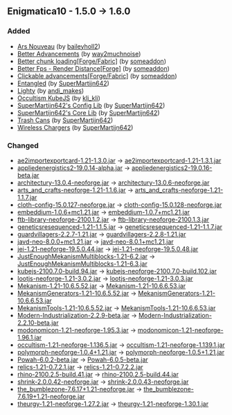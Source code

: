 ## Enigmatica10 - 1.5.0 -> 1.6.0

### Added

  * [Ars Nouveau](https://www.curseforge.com/minecraft/mc-mods/ars-nouveau) (by [baileyholl2](https://www.curseforge.com/members/baileyholl2/projects))
  * [Better Advancements](https://www.curseforge.com/minecraft/mc-mods/better-advancements) (by [way2muchnoise](https://www.curseforge.com/members/way2muchnoise/projects))
  * [Better chunk loading[Forge/Fabric]](https://www.curseforge.com/minecraft/mc-mods/better-chunk-loading-forge-fabric) (by [someaddon](https://www.curseforge.com/members/someaddon/projects))
  * [Better Fps - Render Distance[Forge]](https://www.curseforge.com/minecraft/mc-mods/better-fps-render-distance) (by [someaddon](https://www.curseforge.com/members/someaddon/projects))
  * [Clickable advancements[Forge/Fabric]](https://www.curseforge.com/minecraft/mc-mods/clickable-advancements) (by [someaddon](https://www.curseforge.com/members/someaddon/projects))
  * [Entangled](https://www.curseforge.com/minecraft/mc-mods/entangled) (by [SuperMartijn642](https://www.curseforge.com/members/SuperMartijn642/projects))
  * [Lighty](https://www.curseforge.com/minecraft/mc-mods/lighty) (by [andi_makes](https://www.curseforge.com/members/andi_makes/projects))
  * [Occultism KubeJS](https://www.curseforge.com/minecraft/mc-mods/occultism-kubejs) (by [kli_kli](https://www.curseforge.com/members/kli_kli/projects))
  * [SuperMartijn642's Config Lib](https://www.curseforge.com/minecraft/mc-mods/supermartijn642s-config-lib) (by [SuperMartijn642](https://www.curseforge.com/members/SuperMartijn642/projects))
  * [SuperMartijn642's Core Lib](https://www.curseforge.com/minecraft/mc-mods/supermartijn642s-core-lib) (by [SuperMartijn642](https://www.curseforge.com/members/SuperMartijn642/projects))
  * [Trash Cans](https://www.curseforge.com/minecraft/mc-mods/trash-cans) (by [SuperMartijn642](https://www.curseforge.com/members/SuperMartijn642/projects))
  * [Wireless Chargers](https://www.curseforge.com/minecraft/mc-mods/wireless-chargers) (by [SuperMartijn642](https://www.curseforge.com/members/SuperMartijn642/projects))

### Changed

  * [ae2importexportcard-1.21-1.3.0.jar](https://www.curseforge.com/minecraft/mc-mods/ae2-import-export-card/files/5520870) -> [ae2importexportcard-1.21-1.3.1.jar](https://www.curseforge.com/minecraft/mc-mods/ae2-import-export-card/files/5551385)
  * [appliedenergistics2-19.0.14-alpha.jar](https://www.curseforge.com/minecraft/mc-mods/applied-energistics-2/files/5547998) -> [appliedenergistics2-19.0.16-beta.jar](https://www.curseforge.com/minecraft/mc-mods/applied-energistics-2/files/5552833)
  * [architectury-13.0.4-neoforge.jar](https://www.curseforge.com/minecraft/mc-mods/architectury-api/files/5521987) -> [architectury-13.0.6-neoforge.jar](https://www.curseforge.com/minecraft/mc-mods/architectury-api/files/5553800)
  * [arts_and_crafts-neoforge-1.21-1.1.6.jar](https://www.curseforge.com/minecraft/mc-mods/artsandcrafts/files/5533779) -> [arts_and_crafts-neoforge-1.21-1.1.7.jar](https://www.curseforge.com/minecraft/mc-mods/artsandcrafts/files/5549879)
  * [cloth-config-15.0.127-neoforge.jar](https://www.curseforge.com/minecraft/mc-mods/cloth-config/files/5424576) -> [cloth-config-15.0.128-neoforge.jar](https://www.curseforge.com/minecraft/mc-mods/cloth-config/files/5553805)
  * [embeddium-1.0.6+mc1.21.jar](https://www.curseforge.com/minecraft/mc-mods/embeddium/files/5547466) -> [embeddium-1.0.7+mc1.21.jar](https://www.curseforge.com/minecraft/mc-mods/embeddium/files/5556146)
  * [ftb-library-neoforge-2100.1.2.jar](https://www.curseforge.com/minecraft/mc-mods/ftb-library-forge/files/5482367) -> [ftb-library-neoforge-2100.1.3.jar](https://www.curseforge.com/minecraft/mc-mods/ftb-library-forge/files/5557408)
  * [geneticsresequenced-1.21-1.1.5.jar](https://www.curseforge.com/minecraft/mc-mods/genetics-resequenced/files/5547548) -> [geneticsresequenced-1.21-1.1.7.jar](https://www.curseforge.com/minecraft/mc-mods/genetics-resequenced/files/5549691)
  * [guardvillagers-2.2.7-1.21.jar](https://www.curseforge.com/minecraft/mc-mods/guard-villagers/files/5524290) -> [guardvillagers-2.2.8-1.21.jar](https://www.curseforge.com/minecraft/mc-mods/guard-villagers/files/5552800)
  * [javd-neo-8.0.0+mc1.21.jar](https://www.curseforge.com/minecraft/mc-mods/javd/files/5424935) -> [javd-neo-8.0.1+mc1.21.jar](https://www.curseforge.com/minecraft/mc-mods/javd/files/5557431)
  * [jei-1.21-neoforge-19.5.0.44.jar](https://www.curseforge.com/minecraft/mc-mods/jei/files/5547882) -> [jei-1.21-neoforge-19.5.0.48.jar](https://www.curseforge.com/minecraft/mc-mods/jei/files/5556170)
  * [JustEnoughMekanismMultiblocks-1.21-6.2.jar](https://www.curseforge.com/minecraft/mc-mods/just-enough-mekanism-multiblocks/files/5539244) -> [JustEnoughMekanismMultiblocks-1.21-6.3.jar](https://www.curseforge.com/minecraft/mc-mods/just-enough-mekanism-multiblocks/files/5553567)
  * [kubejs-2100.7.0-build.94.jar](https://www.curseforge.com/minecraft/mc-mods/kubejs/files/5545959) -> [kubejs-neoforge-2100.7.0-build.102.jar](https://www.curseforge.com/minecraft/mc-mods/kubejs/files/5557407)
  * [lootjs-neoforge-1.21-3.0.2.jar](https://www.curseforge.com/minecraft/mc-mods/lootjs/files/5537235) -> [lootjs-neoforge-1.21-3.0.3.jar](https://www.curseforge.com/minecraft/mc-mods/lootjs/files/5554840)
  * [Mekanism-1.21-10.6.5.52.jar](https://www.curseforge.com/minecraft/mc-mods/mekanism/files/5523554) -> [Mekanism-1.21-10.6.6.53.jar](https://www.curseforge.com/minecraft/mc-mods/mekanism/files/5552293)
  * [MekanismGenerators-1.21-10.6.5.52.jar](https://www.curseforge.com/minecraft/mc-mods/mekanism-generators/files/5523557) -> [MekanismGenerators-1.21-10.6.6.53.jar](https://www.curseforge.com/minecraft/mc-mods/mekanism-generators/files/5552296)
  * [MekanismTools-1.21-10.6.5.52.jar](https://www.curseforge.com/minecraft/mc-mods/mekanism-tools/files/5523558) -> [MekanismTools-1.21-10.6.6.53.jar](https://www.curseforge.com/minecraft/mc-mods/mekanism-tools/files/5552297)
  * [Modern-Industrialization-2.2.9-beta.jar](https://www.curseforge.com/minecraft/mc-mods/modern-industrialization/files/5529060) -> [Modern-Industrialization-2.2.10-beta.jar](https://www.curseforge.com/minecraft/mc-mods/modern-industrialization/files/5549658)
  * [modonomicon-1.21-neoforge-1.95.3.jar](https://www.curseforge.com/minecraft/mc-mods/modonomicon/files/5519525) -> [modonomicon-1.21-neoforge-1.96.1.jar](https://www.curseforge.com/minecraft/mc-mods/modonomicon/files/5557994)
  * [occultism-1.21-neoforge-1.136.5.jar](https://www.curseforge.com/minecraft/mc-mods/occultism/files/5545389) -> [occultism-1.21-neoforge-1.139.1.jar](https://www.curseforge.com/minecraft/mc-mods/occultism/files/5557908)
  * [polymorph-neoforge-1.0.4+1.21.jar](https://www.curseforge.com/minecraft/mc-mods/polymorph/files/5539233) -> [polymorph-neoforge-1.0.5+1.21.jar](https://www.curseforge.com/minecraft/mc-mods/polymorph/files/5550094)
  * [Powah-6.0.2-beta.jar](https://www.curseforge.com/minecraft/mc-mods/powah-rearchitected/files/5462914) -> [Powah-6.0.5-beta.jar](https://www.curseforge.com/minecraft/mc-mods/powah-rearchitected/files/5552608)
  * [relics-1.21-0.7.2.1.jar](https://www.curseforge.com/minecraft/mc-mods/relics-mod/files/5544686) -> [relics-1.21-0.7.2.2.jar](https://www.curseforge.com/minecraft/mc-mods/relics-mod/files/5554968)
  * [rhino-2100.2.5-build.41.jar](https://www.curseforge.com/minecraft/mc-mods/rhino/files/5499585) -> [rhino-2100.2.5-build.44.jar](https://www.curseforge.com/minecraft/mc-mods/rhino/files/5554415)
  * [shrink-2.0.0.42-neoforge.jar](https://www.curseforge.com/minecraft/mc-mods/shrink_/files/5502545) -> [shrink-2.0.0.43-neoforge.jar](https://www.curseforge.com/minecraft/mc-mods/shrink_/files/5550606)
  * [the_bumblezone-7.6.17+1.21-neoforge.jar](https://www.curseforge.com/minecraft/mc-mods/the-bumblezone-forge/files/5546375) -> [the_bumblezone-7.6.19+1.21-neoforge.jar](https://www.curseforge.com/minecraft/mc-mods/the-bumblezone-forge/files/5557154)
  * [theurgy-1.21-neoforge-1.27.2.jar](https://www.curseforge.com/minecraft/mc-mods/theurgy/files/5536668) -> [theurgy-1.21-neoforge-1.30.1.jar](https://www.curseforge.com/minecraft/mc-mods/theurgy/files/5557985)

